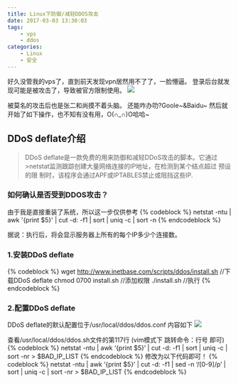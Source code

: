 ```yaml
---
title: Linux下防御/减轻DDOS攻击 
date: 2017-03-03 13:30:03
tags:
	- vps
	- ddos
categories:
	- Linux
	- 安全
---
```

好久没管我的vps了，直到前天发现vpn居然用不了了，一脸懵逼。
登录后台就发现可能是被攻击了，导致被官方限制使用。
![](/img/articleImg/vpsproblem.jpg)
<!--more-->
被莫名的攻击后也是张二和尚摸不着头脑。
还能咋办叻?Goole~&Baidu~
然后就开始了如下操作，也不知有没有用，O(∩_∩)O哈哈~

## DDoS deflate介绍

>DDoS deflate是一款免费的用来防御和减轻DDoS攻击的脚本。它通过>netstat监测跟踪创建大量网络连接的IP地址，在检测到某个结点超过
>预设的限 制时，该程序会通过APF或IPTABLES禁止或阻挡这些IP.

### 如何确认是否受到DDOS攻击？

由于我是直接重装了系统，所以这一步仅供参考
{% codeblock %}
netstat -ntu | awk '{print $5}' | cut -d: -f1 | sort | uniq -c | sort -n
{% endcodeblock %}

据说：执行后，将会显示服务器上所有的每个IP多少个连接数。

### 1.安装DDoS deflate
{% codeblock %}
wget http://www.inetbase.com/scripts/ddos/install.sh   //下载DDoS  deflate
chmod 0700 install.sh    //添加权限
./install.sh             //执行
{% endcodeblock %}

### 2.配置DDoS deflate
DDoS deflate的默认配置位于/usr/local/ddos/ddos.conf
内容如下
![](/img/articleImg/ddosconf.png)

查看/usr/local/ddos/ddos.sh文件的第117行
(vim模式下 跳转命令：行号 即可)
{% codeblock %}
netstat -ntu | awk ‘{print $5}’ | cut -d: -f1 | sort | uniq -c | sort -nr > $BAD_IP_LIST
{% endcodeblock %}
修改为以下代码即可！
{% codeblock %}
netstat -ntu | awk ‘{print $5}’ | cut -d: -f1 | sed -n ‘/[0-9]/p’ | sort | uniq -c | sort -nr > $BAD_IP_LIST
{% endcodeblock %}